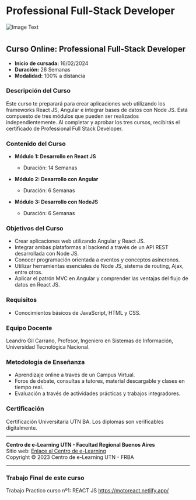 # Professional Full-Stack Developer
![Image Text](https://www.frba.utn.edu.ar/wp-content/uploads/2016/08/logo-utn.ba-horizontal-e1471367724904.jpg)

# 
## Curso Online: Professional Full-Stack Developer

- **Inicio de cursada:** 16/02/2024
- **Duración:** 26 Semanas
- **Modalidad:** 100% a distancia

### Descripción del Curso

Este curso te preparará para crear aplicaciones web utilizando los frameworks React JS, Angular e integrar bases de datos con Node JS. Está compuesto de tres módulos que pueden ser realizados independientemente. Al completar y aprobar los tres cursos, recibirás el certificado de Professional Full Stack Developer.

### Contenido del Curso

- **Módulo 1: Desarrollo en React JS**
  - Duración: 14 Semanas

- **Módulo 2: Desarrollo con Angular**
  - Duración: 6 Semanas

- **Módulo 3: Desarrollo con NodeJS**
  - Duración: 6 Semanas

### Objetivos del Curso

- Crear aplicaciones web utilizando Angular y React JS.
- Integrar ambas plataformas al backend a través de un API REST desarrollada con Node JS.
- Conocer programación orientada a eventos y conceptos asíncronos.
- Utilizar herramientas esenciales de Node JS, sistema de routing, Ajax, entre otros.
- Aplicar el patrón MVC en Angular y comprender las ventajas del flujo de datos en React JS.

### Requisitos

- Conocimientos básicos de JavaScript, HTML y CSS.

### Equipo Docente

Leandro Gil Carrano, Profesor, Ingeniero en Sistemas de Información, Universidad Tecnológica Nacional.

### Metodología de Enseñanza

- Aprendizaje online a través de un Campus Virtual.
- Foros de debate, consultas a tutores, material descargable y clases en tiempo real.
- Evaluación a través de actividades prácticas y trabajos integradores.

### Certificación

Certificación Universitaria UTN BA. Los diplomas son verificables digitalmente.

---

**Centro de e-Learning UTN - Facultad Regional Buenos Aires**  
Sitio web: [Enlace al Centro de e-Learning](#)  
Copyright © 2023 Centro de e-Learning UTN - FRBA

---

### Trabajo Final de este curso
Trabajo Practico curso nº1: REACT JS
https://motoreact.netlify.app/
